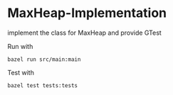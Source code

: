 # MaxHeap-Implementation
 implement the class for MaxHeap and provide GTest

Run with
```
bazel run src/main:main
```

Test with
```
bazel test tests:tests
```
